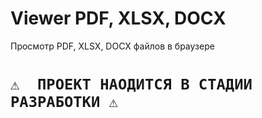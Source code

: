 # Viewer PDF, XLSX, DOCX
Просмотр PDF, XLSX, DOCX файлов в браузере

# `⚠️  ПРОЕКТ НАОДИТСЯ В СТАДИИ РАЗРАБОТКИ ⚠️ `